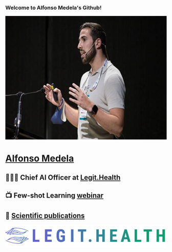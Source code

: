 ### Welcome to Alfonso Medela's Github!

<!--
**alfonmedela/alfonmedela** is a ✨ _special_ ✨ repository because its `README.md` (this file) appears on your GitHub profile.

Here are some ideas to get you started:

- 🔭 I’m currently working on ...
- 🌱 I’m currently learning ...
- 👯 I’m looking to collaborate on ...
- 🤔 I’m looking for help with ...
- 💬 Ask me about ...
- 📫 How to reach me: ...
- 😄 Pronouns: ...
- ⚡ Fun fact: ...
-->

<img src="elcorreo.jpg" alt="Pitch B-Venture" width="624" height="385">

# [Alfonso Medela](https://alfonsomedela.com/)
## 👨🏽‍💻 Chief AI Officer at [Legit.Health](https://legit.health/)
## 📺 Few-shot Learning [webinar](https://www.youtube.com/watch?v=WsUU6BNanfY&list=PLZl2Y4CljnAwnXV4iXbRmMiBBUZn72e6N&index=3)
## 📄 [Scientific publications](https://scholar.google.com/citations?user=3zx75AUAAAAJ&hl=en)

<img src="LegitHealth-logo.png" width="500" height="70" />
